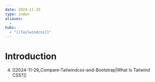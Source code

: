 ```yaml
---
date: 2024-11-29
type: index
aliases:
  -
hubs:
  - "[[Tailwindcss]]"
---
```


# Introduction

4. [[2024-11-29_Compare-Tailwindcss-and-Bootstrap|What Is Tailwind CSS?]]

